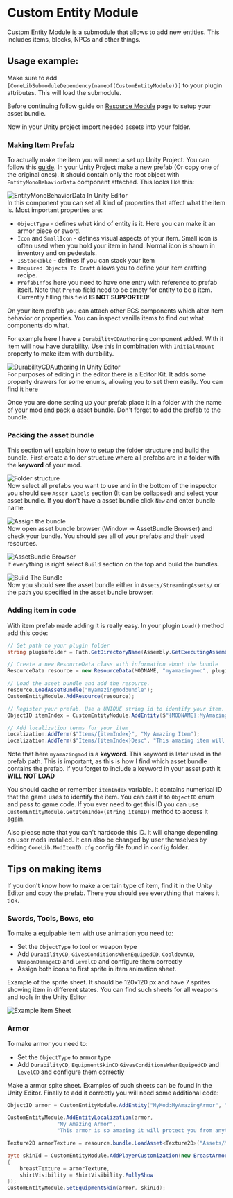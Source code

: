 # Custom Entity Module
Custom Entity Module is a submodule that allows to add new entities. This includes items, blocks, NPCs and other things. 

## Usage example:
Make sure to add `[CoreLibSubmoduleDependency(nameof(CustomEntityModule))]` to your plugin attributes. This will load the submodule.

Before continuing follow guide on [Resource Module](../ModResources/README.md) page to setup your asset bundle.

Now in your Unity project import needed assets into your folder.

### Making Item Prefab
To actually make the item you will need a set up Unity Project. You can follow this [guide](https://github.com/CoreKeeperMods/Getting-Started/wiki/Getting-The-Assets-In-Unity).
In your Unity Project make a new prefab (Or copy one of the original ones). It should contain only the root object with `EntityMonoBehaviorData` component attached. This looks like this:

![EntityMonoBehaviorData In Unity Editor](./documentation/EntityMonoBehaviorData.png)<br>
In this component you can set all kind of properties that affect what the item is. Most important properties are:

- `ObjectType` - defines what kind of entity is it. Here you can make it an armor piece or sword.
- `Icon` and `SmallIcon` - defines visual aspects of your item. Small icon is often used when you hold your item in hand. Normal icon is shown in inventory and on pedestals.
- `IsStackable` - defines if you can stack your item
- `Required Objects To Craft` allows you to define your item crafting recipe.
- `PrefabInfos` here you need to have one entry with reference to prefab itself. Note that `Prefab` field need to be empty for entity to be a item. Currently filling this field <b>IS NOT SUPPORTED</b>!

On your item prefab you can attach other ECS components which alter item behavior or properties. You can inspect vanilla items to find out what components do what.

For example here I have a `DurabilityCDAuthoring` component added. With it item will now have durability. Use this in combination with `InitialAmount` property to make item with durability.

![DurabilityCDAuthoring In Unity Editor](./documentation/DurabilityComponent.png)<br>
For purposes of editing in the editor there is a Editor Kit. It adds some property drawers for some enums, allowing you to set them easily. You can find it [here](../../../EditorKit/)

Once you are done setting up your prefab place it in a folder with the name of your mod and pack a asset bundle. Don't forget to add the prefab to the bundle.

### Packing the asset bundle

This section will explain how to setup the folder structure and build the bundle. First create a folder structure where all prefabs are in a folder with the <b>keyword</b> of your mod.

![Folder structure](./documentation/folderStructure.png)<br>
Now select all prefabs you want to use and in the bottom of the inspector you should see `Asser Labels` section (It can be collapsed) and select your asset bundle. If you don't have a asset bundle click `New` and enter bundle name.

![Assign the bundle](./documentation/assignTheBundle.png)<br>
Now open asset bundle browser (Window -> AssetBundle Browser) and check your bundle. You should see all of your prefabs and their used resources.

![AssetBundle Browser](./documentation/bundleBrowser.png)<br>
If everything is right select `Build` section on the top and build the bundles.

![Build The Bundle](./documentation/BuildIT.png)<br>
Now you should see the asset bundle either in `Assets/StreamingAssets/` or the path you specified in the asset bundle browser.

### Adding item in code

With item prefab made adding it is really easy. In your plugin `Load()` method add this code:
```c#
// Get path to your plugin folder
string pluginfolder = Path.GetDirectoryName(Assembly.GetExecutingAssembly().Location);

// Create a new ResourceData class with information about the bundle
ResourceData resource = new ResourceData(MODNAME, "myamazingmod", pluginfolder);

// Load the aseet bundle and add the resource.
resource.LoadAssetBundle("myamazingmodbundle");
CustomEntityModule.AddResource(resource);

// Register your prefab. Use a UNIQUE string id to identify your item. I recommend to include your mod name in the ID.
ObjectID itemIndex = CustomEntityModule.AddEntity($"{MODNAME}:MyAmazingItem", "Assets/myamazingmod/Prefab/MyAmazingItem.prefab");

// Add localization terms for your item
Localization.AddTerm($"Items/{itemIndex}", "My Amazing Item");
Localization.AddTerm($"Items/{itemIndex}Desc", "This amazing item will change the world!");
```
Note that here `myamazingmod` is a <b>keyword</b>. This keyword is later used in the prefab path. This is important, as this is how I find which asset bundle contains the prefab. If you forget to include a keyword in your asset path it <b>WILL NOT LOAD</b>

You should cache or remember `itemIndex` variable. It contains numerical ID that the game uses to identify the item. You can cast it to `ObjectID` enum and pass to game code.
If you ever need to get this ID you can use `CustomEntityModule.GetItemIndex(string itemID)` method to access it again.

Also please note that you can't hardcode this ID. It will change depending on user mods installed. It can also be changed by user themselves by editing `CoreLib.ModItemID.cfg` config file found in `config` folder. 

## Tips on making items
If you don't know how to make a certain type of item, find it in the Unity Editor and copy the prefab. There you should see everything that makes it tick.

### Swords, Tools, Bows, etc
To make a equipable item with use animation you need to:
- Set the `ObjectType` to tool or weapon type
- Add `DurabilityCD`, `GivesConditionsWhenEquipedCD`, `CooldownCD`, `WeaponDamageCD` and `LevelCD` and configure them correctly
- Assign both icons to first sprite in item animation sheet.

Example of the sprite sheet. It should be 120x120 px and have 7 sprites showing item in different states. You can find such sheets for all weapons and tools in the Unity Editor

![Example Item Sheet](./documentation/SwordExample.png)<br>

### Armor

To make armor you need to:
- Set the `ObjectType` to armor type
- Add `DurabilityCD`, `EquipmentSkinCD` `GivesConditionsWhenEquipedCD` and `LevelCD` and configure them correctly

Make a armor spite sheet. Examples of such sheets can be found in the Unity Editor.
Finally to add it correctly you will need some additional code:
```c#
ObjectID armor = CustomEntityModule.AddEntity("MyMod:MyAmazingArmor", "Assets/MyMod/Items/MyAmazingArmor");

CustomEntityModule.AddEntityLocalization(armor,
                "My Amazing Armor",
                "This armor is so amazing it will protect you from anything");

Texture2D armorTexture = resource.bundle.LoadAsset<Texture2D>("Assets/MyMod/Textures/myarmorsheet.png");

byte skinId = CustomEntityModule.AddPlayerCustomization(new BreastArmorSkin()
{
    breastTexture = armorTexture,
    shirtVisibility = ShirtVisibility.FullyShow
});
CustomEntityModule.SetEquipmentSkin(armor, skinId);
```
